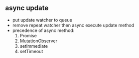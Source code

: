 ## async update
* put update watcher to queue
* remove repeat watcher then async execute update method
* precedence of async method:
  1. Promise
  2. MutationObserver
  3. setImmediate
  4. setTimeout
